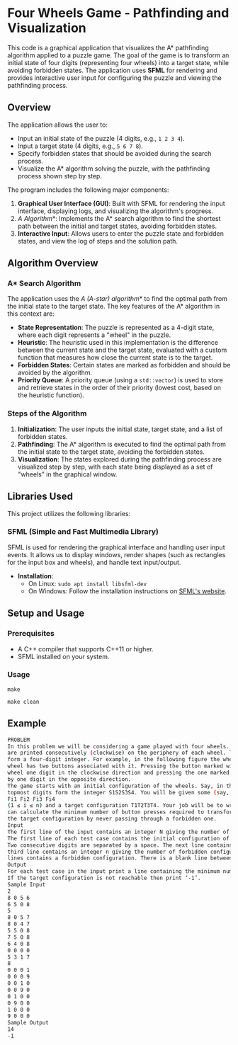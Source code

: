 # Four Wheels Game - Pathfinding and Visualization

This code is a graphical application that visualizes the A* pathfinding algorithm applied to a puzzle game. The goal of the game is to transform an initial state of four digits (representing four wheels) into a target state, while avoiding forbidden states. The application uses **SFML** for rendering and provides interactive user input for configuring the puzzle and viewing the pathfinding process.

## Overview

The application allows the user to:
- Input an initial state of the puzzle (4 digits, e.g., `1 2 3 4`).
- Input a target state (4 digits, e.g., `5 6 7 8`).
- Specify forbidden states that should be avoided during the search process.
- Visualize the A* algorithm solving the puzzle, with the pathfinding process shown step by step.

The program includes the following major components:
1. **Graphical User Interface (GUI)**: Built with SFML for rendering the input interface, displaying logs, and visualizing the algorithm's progress.
2. **A* Algorithm**: Implements the A* search algorithm to find the shortest path between the initial and target states, avoiding forbidden states.
3. **Interactive Input**: Allows users to enter the puzzle state and forbidden states, and view the log of steps and the solution path.

## Algorithm Overview

### A* Search Algorithm

The application uses the **A* (A-star) algorithm** to find the optimal path from the initial state to the target state. The key features of the A* algorithm in this context are:
- **State Representation**: The puzzle is represented as a 4-digit state, where each digit represents a "wheel" in the puzzle.
- **Heuristic**: The heuristic used in this implementation is the difference between the current state and the target state, evaluated with a custom function that measures how close the current state is to the target.
- **Forbidden States**: Certain states are marked as forbidden and should be avoided by the algorithm.
- **Priority Queue**: A priority queue (using a `std::vector`) is used to store and retrieve states in the order of their priority (lowest cost, based on the heuristic function).

### Steps of the Algorithm

1. **Initialization**: The user inputs the initial state, target state, and a list of forbidden states.
2. **Pathfinding**: The A* algorithm is executed to find the optimal path from the initial state to the target state, avoiding the forbidden states.
3. **Visualization**: The states explored during the pathfinding process are visualized step by step, with each state being displayed as a set of "wheels" in the graphical window.

## Libraries Used

This project utilizes the following libraries:

### SFML (Simple and Fast Multimedia Library)
SFML is used for rendering the graphical interface and handling user input events. It allows us to display windows, render shapes (such as rectangles for the input box and wheels), and handle text input/output.

- **Installation**:
    - On Linux: `sudo apt install libsfml-dev`
    - On Windows: Follow the installation instructions on [SFML's website](https://www.sfml-dev.org/download.php).

## Setup and Usage

### Prerequisites

- A C++ compiler that supports C++11 or higher.
- SFML installed on your system.

### Usage

```shell
make
```

```shell
make clean
```






## Example
```bash
PROBLEM
In this problem we will be considering a game played with four wheels. Digits ranging from 0 to 9
are printed consecutively (clockwise) on the periphery of each wheel. The topmost digits of the wheels
form a four-digit integer. For example, in the following figure the wheels form the integer 8056. Each
wheel has two buttons associated with it. Pressing the button marked with a left arrow rotates the
wheel one digit in the clockwise direction and pressing the one marked with the right arrow rotates it
by one digit in the opposite direction.
The game starts with an initial configuration of the wheels. Say, in the initial configuration the
topmost digits form the integer S1S2S3S4. You will be given some (say, n) forbidden configurations
Fi1 Fi2 Fi3 Fi4
(1 ≤ i ≤ n) and a target configuration T1T2T3T4. Your job will be to write a program that
can calculate the minimum number of button presses required to transform the initial configuration to
the target configuration by never passing through a forbidden one.
Input
The first line of the input contains an integer N giving the number of test cases to follow.
The first line of each test case contains the initial configuration of the wheels specified by 4 digits.
Two consecutive digits are separated by a space. The next line contains the target configuration. The
third line contains an integer n giving the number of forbidden configurations. Each of the following n
lines contains a forbidden configuration. There is a blank line between two consecutive input sets.
Output
For each test case in the input print a line containing the minimum number of button presses required.
If the target configuration is not reachable then print ‘-1’.
Sample Input
2
8 0 5 6
6 5 0 8
5
8 0 5 7
8 0 4 7
5 5 0 8
7 5 0 8
6 4 0 8
0 0 0 0
5 3 1 7
8
0 0 0 1
0 0 0 9
0 0 1 0
0 0 9 0
0 1 0 0
0 9 0 0
1 0 0 0
9 0 0 0
Sample Output
14
-1
```